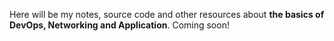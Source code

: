 Here will be my notes, source code and other resources about **the basics of DevOps, Networking and Application**. Coming soon!

